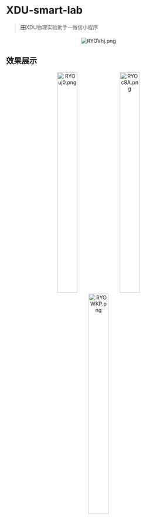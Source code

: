# XDU-smart-lab
> 🎛️XDU物理实验助手--微信小程序

<div align="center"><img src="https://z3.ax1x.com/2021/06/27/RYOVhj.png" alt="RYOVhj.png" border="0" /></div>

## 效果展示

<div align="center">
  <img src="https://z3.ax1x.com/2021/06/27/RYOuj0.png" width = "33%" height = "600" alt="RYOuj0.png" border="0" />
  <img src="https://z3.ax1x.com/2021/06/27/RYOc8A.png" width = "33%" height = "600" alt="RYOc8A.png" border="0" />
  <img src="https://z3.ax1x.com/2021/06/27/RYOWKP.png" width = "33%" height = "600" alt="RYOWKP.png" border="0" />
</div>
